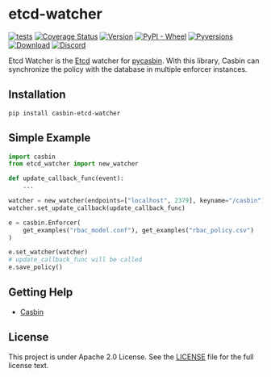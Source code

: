 # etcd-watcher

[![tests](https://github.com/pycasbin/etcd-watcher/actions/workflows/release.yml/badge.svg)](https://github.com/pycasbin/etcd-watcher/actions/workflows/release.yml)
[![Coverage Status](https://coveralls.io/repos/github/pycasbin/etcd-watcher/badge.svg)](https://coveralls.io/github/pycasbin/etcd-watcher)
[![Version](https://img.shields.io/pypi/v/casbin-etcd-watcher.svg)](https://pypi.org/project/casbin-etcd-watcher/)
[![PyPI - Wheel](https://img.shields.io/pypi/wheel/casbin-etcd-watcher.svg)](https://pypi.org/project/casbin-etcd-watcher/)
[![Pyversions](https://img.shields.io/pypi/pyversions/casbin-etcd-watcher.svg)](https://pypi.org/project/casbin-etcd-watcher/)
[![Download](https://img.shields.io/pypi/dm/casbin-etcd-watcher.svg)](https://pypi.org/project/casbin-etcd-watcher/)
[![Discord](https://img.shields.io/discord/1022748306096537660?logo=discord&label=discord&color=5865F2)](https://discord.gg/S5UjpzGZjN)

Etcd Watcher is the [Etcd](https://github.com/coreos/etcd) watcher for [pycasbin](https://github.com/casbin/pycasbin). With this library, Casbin can synchronize the policy with the database in multiple enforcer instances.

## Installation

    pip install casbin-etcd-watcher

## Simple Example

```python
import casbin
from etcd_watcher import new_watcher

def update_callback_func(event):
    ...

watcher = new_watcher(endpoints=["localhost", 2379], keyname="/casbin")
watcher.set_update_callback(update_callback_func)

e = casbin.Enforcer(
	get_examples("rbac_model.conf"), get_examples("rbac_policy.csv")
)

e.set_watcher(watcher)
# update_callback_func will be called
e.save_policy()
```

## Getting Help

- [Casbin](https://github.com/casbin/pycasbin)

## License

This project is under Apache 2.0 License. See the [LICENSE](LICENSE) file for the full license text.
